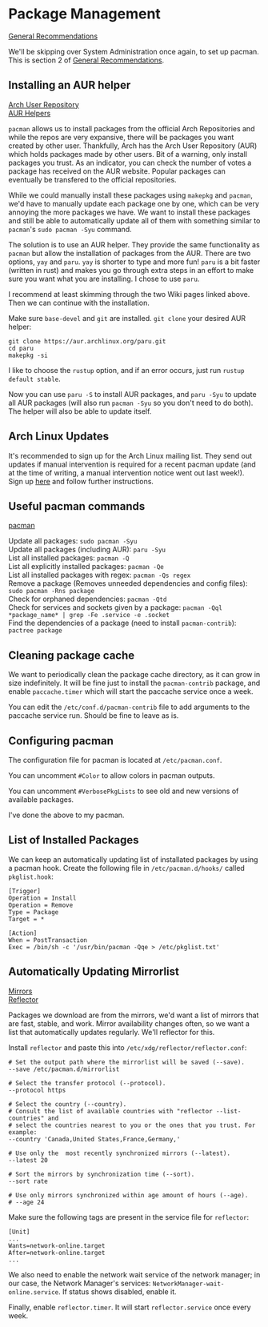 # Package Management

[General Recommendations](https://wiki.archlinux.org/title/General_recommendations#Graphical_user_interface)

We'll be skipping over System Administration once again, to set up pacman. This is section 2 of [General Recommendations](https://wiki.archlinux.org/title/General_recommendations#Graphical_user_interface).

## Installing an AUR helper

[Arch User Repository](https://wiki.archlinux.org/title/Arch_User_Repository)\
[AUR Helpers](https://wiki.archlinux.org/title/AUR_helpers)

`pacman` allows us to install packages from the official Arch Repositories and while the repos are very expansive, there will be packages you want created by other user. Thankfully, Arch has the Arch User Repository (AUR) which holds packages made by other users. Bit of a warning, only install packages you trust. As an indicator, you can check the number of votes a package has received on the AUR website. Popular packages can eventually be transfered to the official repositories.

While we could manually install these packages using `makepkg` and `pacman`, we'd have to manually update each package one by one, which can be very annoying the more packages we have. We want to install these packages and still be able to automatically update all of them with something similar to `pacman`'s `sudo pacman -Syu` command.

The solution is to use an AUR helper. They provide the same functionality as `pacman` but allow the installation of packages from the AUR. There are two options, `yay` and `paru`. `yay` is shorter to type and more fun! `paru` is a bit faster (written in rust) and makes you go through extra steps in an effort to make sure you want what you are installing. I chose to use `paru`.

I recommend at least skimming through the two Wiki pages linked above. Then we can continue with the installation.

Make sure `base-devel` and `git` are installed. `git clone` your desired AUR helper:

```
git clone https://aur.archlinux.org/paru.git
cd paru
makepkg -si
```

I like to choose the `rustup` option, and if an error occurs, just run `rustup default stable`. 

Now you can use `paru -S` to install AUR packages, and `paru -Syu` to update all AUR packages (will also run `pacman -Syu` so you don't need to do both). The helper will also be able to update itself.

## Arch Linux Updates

It's recommended to sign up for the Arch Linux mailing list. They send out updates if manual intervention is required for a recent pacman update (and at the time of writing, a manual intervention notice went out last week!). Sign up [here](https://lists.archlinux.org/mailman3/lists/arch-announce.lists.archlinux.org/) and follow further instructions.

## Useful pacman commands

[pacman](https://wiki.archlinux.org/title/Pacman)

Update all packages: `sudo pacman -Syu`\
Update all packages (including AUR): `paru -Syu`\
List all installed packages: `pacman -Q`\
List all explicitly installed packages: `pacman -Qe`\
List all installed packages with regex: `pacman -Qs regex`\
Remove a package (Removes unneeded dependencies and config files): `sudo pacman -Rns package`\
Check for orphaned dependencies: `pacman -Qtd`\
Check for services and sockets given by a package: `pacman -Qql *package_name* | grep -Fe .service -e .socket`\
Find the dependencies of a package (need to install `pacman-contrib`): `pactree package`

## Cleaning package cache

We want to periodically clean the package cache directory, as it can grow in size indefinitely. It will be fine just to install the `pacman-contrib` package, and enable `paccache.timer` which will start the paccache service once a week.

You can edit the `/etc/conf.d/pacman-contrib` file to add arguments to the paccache service run. Should be fine to leave as is.

## Configuring pacman

The configuration file for pacman is located at `/etc/pacman.conf`.

You can uncomment `#Color` to allow colors in pacman outputs.

You can uncomment `#VerbosePkgLists` to see old and new versions of available packages.

I've done the above to my pacman.

## List of Installed Packages

We can keep an automatically updating list of installated packages by using a pacman hook. Create the following file in `/etc/pacman.d/hooks/` called `pkglist.hook`:

```
[Trigger]
Operation = Install
Operation = Remove
Type = Package
Target = *

[Action]
When = PostTransaction
Exec = /bin/sh -c '/usr/bin/pacman -Qqe > /etc/pkglist.txt'
```

## Automatically Updating Mirrorlist

[Mirrors](https://wiki.archlinux.org/title/Mirrors)\
[Reflector](https://wiki.archlinux.org/title/Reflector)

Packages we download are from the mirrors, we'd want a list of mirrors that are fast, stable, and work. Mirror availability changes often, so we want a list that automatically updates regularly. We'll reflector for this.

Install `reflector` and paste this into `/etc/xdg/reflector/reflector.conf`:
```
# Set the output path where the mirrorlist will be saved (--save).
--save /etc/pacman.d/mirrorlist

# Select the transfer protocol (--protocol).
--protocol https

# Select the country (--country).
# Consult the list of available countries with "reflector --list-countries" and
# select the countries nearest to you or the ones that you trust. For example:
--country 'Canada,United States,France,Germany,'

# Use only the  most recently synchronized mirrors (--latest).
--latest 20

# Sort the mirrors by synchronization time (--sort).
--sort rate

# Use only mirrors synchronized within age amount of hours (--age).
# --age 24
```

Make sure the following tags are present in the service file for `reflector`:

```
[Unit]
...
Wants=network-online.target
After=network-online.target
...
```

We also need to enable the network wait service of the network manager; in our case, the Network Manager's services: `NetworkManager-wait-online.service`. If status shows disabled, enable it.

Finally, enable `reflector.timer`. It will start `reflector.service` once every week.
